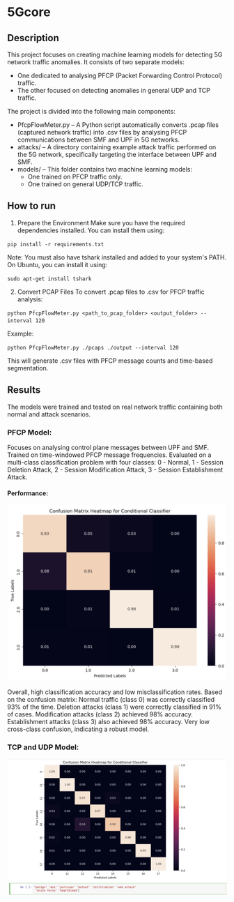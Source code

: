 # 5Gcore

## Description 

This project focuses on creating machine learning models for detecting 5G network traffic anomalies. It consists of two separate models:

* One dedicated to analysing PFCP (Packet Forwarding Control Protocol) traffic.
* The other focused on detecting anomalies in general UDP and TCP traffic.
  
The project is divided into the following main components:
* PfcpFlowMeter.py – A Python script automatically converts .pcap files (captured network traffic) into .csv files by analysing PFCP communications between SMF and UPF in 5G networks.
* attacks/ – A directory containing example attack traffic performed on the 5G network, specifically targeting the interface between UPF and SMF.
* models/ – This folder contains two machine learning models:
    * One trained on PFCP traffic only.
    * One trained on general UDP/TCP traffic.
 
## How to run
1. Prepare the Environment
Make sure you have the required dependencies installed. You can install them using:

`pip install -r requirements.txt`

Note: You must also have tshark installed and added to your system's PATH. On Ubuntu, you can install it using:

`sudo apt-get install tshark`


2. Convert PCAP Files
To convert .pcap files to .csv for PFCP traffic analysis:

`python PfcpFlowMeter.py <path_to_pcap_folder> <output_folder> --interval 120`

Example:

`python PfcpFlowMeter.py ./pcaps ./output --interval 120`

This will generate .csv files with PFCP message counts and time-based segmentation.

## Results

The models were trained and tested on real network traffic containing both normal and attack scenarios.

### PFCP Model:
Focuses on analysing control plane messages between UPF and SMF.
Trained on time-windowed PFCP message frequencies.
Evaluated on a multi-class classification problem with four classes:
0 - Normal, 1 - Session Deletion Attack, 2 - Session Modification Attack, 3 - Session Establishment Attack.

#### Performance:

<p align="center">
  <img src="results/GAN_GB.png" alt="Confusion Matrix for PFCP Classifier" width="500">
</p>

Overall, high classification accuracy and low misclassification rates.
Based on the confusion matrix:
Normal traffic (class 0) was correctly classified 93% of the time.
Deletion attacks (class 1) were correctly classified in 91% of cases.
Modification attacks (class 2) achieved 98% accuracy.
Establishment attacks (class 3) also achieved 98% accuracy.
Very low cross-class confusion, indicating a robust model.

### TCP and UDP Model:

<p align="center">
  <img src="results/RF_GB_TCPIP.png" alt="Confusion Matrix for UDP TCP Classifier" width="700">
</p>
